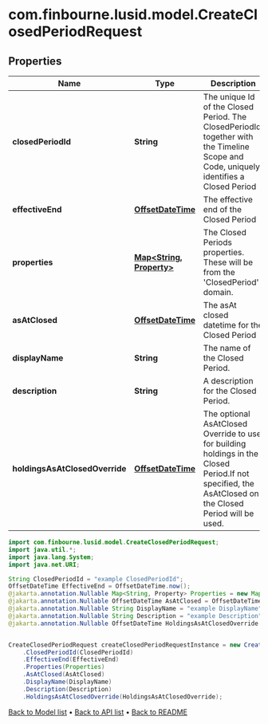 # com.finbourne.lusid.model.CreateClosedPeriodRequest

## Properties

Name | Type | Description | Notes
------------ | ------------- | ------------- | -------------
**closedPeriodId** | **String** | The unique Id of the Closed Period. The ClosedPeriodId, together with the Timeline Scope and Code, uniquely identifies a Closed Period | [default to String]
**effectiveEnd** | [**OffsetDateTime**](OffsetDateTime.md) | The effective end of the Closed Period | [optional] [default to OffsetDateTime]
**properties** | [**Map&lt;String, Property&gt;**](Property.md) | The Closed Periods properties. These will be from the &#39;ClosedPeriod&#39; domain. | [optional] [default to Map<String, Property>]
**asAtClosed** | [**OffsetDateTime**](OffsetDateTime.md) | The asAt closed datetime for the Closed Period | [optional] [default to OffsetDateTime]
**displayName** | **String** | The name of the Closed Period. | [optional] [default to String]
**description** | **String** | A description for the Closed Period. | [optional] [default to String]
**holdingsAsAtClosedOverride** | [**OffsetDateTime**](OffsetDateTime.md) | The optional AsAtClosed Override to use for building holdings in the Closed Period.If not specified, the AsAtClosed on the Closed Period will be used. | [optional] [default to OffsetDateTime]

```java
import com.finbourne.lusid.model.CreateClosedPeriodRequest;
import java.util.*;
import java.lang.System;
import java.net.URI;

String ClosedPeriodId = "example ClosedPeriodId";
OffsetDateTime EffectiveEnd = OffsetDateTime.now();
@jakarta.annotation.Nullable Map<String, Property> Properties = new Map<String, Property>();
@jakarta.annotation.Nullable OffsetDateTime AsAtClosed = OffsetDateTime.now();
@jakarta.annotation.Nullable String DisplayName = "example DisplayName";
@jakarta.annotation.Nullable String Description = "example Description";
@jakarta.annotation.Nullable OffsetDateTime HoldingsAsAtClosedOverride = OffsetDateTime.now();


CreateClosedPeriodRequest createClosedPeriodRequestInstance = new CreateClosedPeriodRequest()
    .ClosedPeriodId(ClosedPeriodId)
    .EffectiveEnd(EffectiveEnd)
    .Properties(Properties)
    .AsAtClosed(AsAtClosed)
    .DisplayName(DisplayName)
    .Description(Description)
    .HoldingsAsAtClosedOverride(HoldingsAsAtClosedOverride);
```


[Back to Model list](../README.md#documentation-for-models) &#8226; [Back to API list](../README.md#documentation-for-api-endpoints) &#8226; [Back to README](../README.md)

